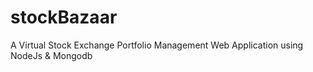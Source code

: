 # stockBazaar
A Virtual Stock Exchange Portfolio Management Web Application using NodeJs &amp; Mongodb
